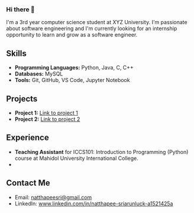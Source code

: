 ### Hi there 👋

I'm a 3rd year computer science student at XYZ University. I'm passionate about software engineering and I'm currently looking for an internship opportunity to learn and grow as a software engineer.

## Skills

- **Programming Languages:** Python, Java, C, C++
- **Databases:** MySQL
- **Tools:** Git, GitHub, VS Code, Jupyter Notebook

## Projects

- **Project 1:** [Link to project 1](https://github.com/new)
- **Project 2:** [Link to project 2](https://github.com/new)

## Experience

- **Teaching Assistant** for ICCS101: Introduction to Programming (Python) course at Mahidol University International College.
- 
## Contact Me

- Email: natthapeesri@gmail.com
- LinkedIn: www.linkedin.com/in/natthapee-sriarunluck-a1521425a




<!--
**NatthapeeSriarunluck/NatthapeeSriarunluck** is a ✨ _special_ ✨ repository because its `README.md` (this file) appears on your GitHub profile.

Here are some ideas to get you started:

- 🔭 I’m currently working on ...
- 🌱 I’m currently learning ...
- 👯 I’m looking to collaborate on ...
- 🤔 I’m looking for help with ...
- 💬 Ask me about ...
- 📫 How to reach me: ...
- 😄 Pronouns: ...
- ⚡ Fun fact: ...
-->
